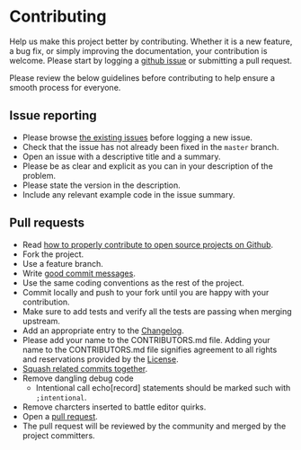 # Contributing

Help us make this project better by contributing. Whether it is a new feature, a bug fix, or simply improving the documentation, your contribution is welcome. 
Please start by logging a [github issue][1] or submitting a pull request.

Please review the below guidelines before contributing to help ensure a smooth process for everyone.


## Issue reporting

* Please browse [the existing issues][1] before logging a new issue.
* Check that the issue has not already been fixed in the `master` branch.
* Open an issue with a descriptive title and a summary.
* Please be as clear and explicit as you can in your description of the problem.
* Please state the version in the description.
* Include any relevant example code in the issue summary.

## Pull requests

* Read [how to properly contribute to open source projects on Github][2].
* Fork the project.
* Use a feature branch.
* Write [good commit messages][3].
* Use the same coding conventions as the rest of the project.
* Commit locally and push to your fork until you are happy with your contribution.
* Make sure to add tests and verify all the tests are passing when merging upstream.
* Add an appropriate entry to the [Changelog][4].
* Please add your name to the CONTRIBUTORS.md file. Adding your name to the CONTRIBUTORS.md file signifies agreement to all rights and reservations provided by the [License][5].
* [Squash related commits together][6].
* Remove dangling debug code
  * Intentional call echo[record] statements should be marked such with `;intentional`.
* Remove charcters inserted to battle editor quirks.
* Open a [pull request][7].
* The pull request will be reviewed by the community and merged by the project committers.



[1]: https://github.com/cerner/cclunit-framework/issues
[2]: http://gun.io/blog/how-to-github-fork-branch-and-pull-request
[3]: http://tbaggery.com/2008/04/19/a-note-about-git-commit-messages.html
[4]: ./CHANGELOG.md
[5]: ./LICENSE.txt
[6]: http://gitready.com/advanced/2009/02/10/squashing-commits-with-rebase.html
[7]: https://help.github.com/articles/using-pull-requests